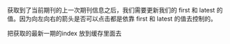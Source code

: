 获取到了当前期刊的上一次期刊信息之后，我们需要更新我们的 first 和 latest 的值。因为向左向右的箭头是否可以点击都是依靠 first 和 latest 的值去控制的。

把获取的最新一期的index 放到缓存里面去